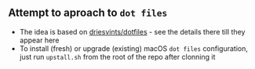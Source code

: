 ## Attempt to aproach to `dot files`

* The idea is based on [driesvints/dotfiles](https://github.com/driesvints/dotfiles) - see the details there till they appear here
* To install (fresh) or upgrade (existing) macOS `dot files` configuration, just run `upstall.sh` from the root of the repo after clonning it
